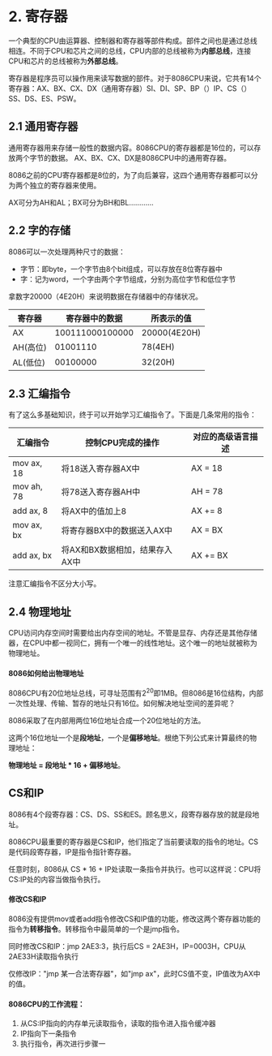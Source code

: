 # 2. 寄存器

一个典型的CPU由运算器、控制器和寄存器等部件构成。部件之间也是通过总线相连。不同于CPU和芯片之间的总线，CPU内部的总线被称为**内部总线**，连接CPU和芯片的总线被称为**外部总线**。

寄存器是程序员可以操作用来读写数据的部件。对于8086CPU来说，它共有14个寄存器：AX、BX、CX、DX（通用寄存器）SI、DI、SP、BP（）IP、CS（）SS、DS、ES、PSW。

## 2.1 通用寄存器

通用寄存器用来存储一般性的数据内容。8086CPU的寄存器都是16位的，可以存放两个字节的数据。 AX、BX、CX、DX是8086CPU中的通用寄存器。

8086之前的CPU寄存器都是8位的，为了向后兼容，这四个通用寄存器都可以分为两个独立的寄存器来使用。

AX可分为AH和AL；BX可分为BH和BL…………

## 2.2 字的存储

8086可以一次处理两种尺寸的数据：

- 字节：即byte，一个字节由8个bit组成，可以存放在8位寄存器中
- 字：记为word，一个字由两个字节组成，分别为高位字节和低位字节

拿数字20000（4E20H）来说明数据在存储器中的存储状况。

| 寄存器    | 寄存器中的数据         | 所表示的值        |
| ------ | --------------- | ------------ |
| AX     | 100111000100000 | 20000(4E20H) |
| AH(高位) | 01001110        | 78(4EH)      |
| AL(低位) | 00100000        | 32(20H)      |

## 2.3 汇编指令

有了这么多基础知识，终于可以开始学习汇编指令了。下面是几条常用的指令：

| 汇编指令       | 控制CPU完成的操作         | 对应的高级语言描述 |
| ---------- | ------------------ | --------- |
| mov ax, 18 | 将18送入寄存器AX中        | AX = 18   |
| mov ah, 78 | 将78送入寄存器AH中        | AH = 78   |
| add ax, 8  | 将AX中的值加上8          | AX += 8   |
| mov ax, bx | 将寄存器BX中的数据送入AX中    | AX = BX   |
| add ax, bx | 将AX和BX数据相加，结果存入AX中 | AX += BX  |

注意汇编指令不区分大小写。

## 2.4 物理地址

CPU访问内存空间时需要给出内存空间的地址。不管是显存、内存还是其他存储器，在CPU中都一视同仁，拥有一个唯一的线性地址。这个唯一的地址就被称为物理地址。

#### 8086如何给出物理地址

8086CPU有20位地址总线，可寻址范围有$2^{20}$即1MB。但8086是16位结构，内部一次性处理、传输、暂存的地址只有16位。如何解决地址空间的差异呢？

8086采取了在内部用两位16位地址合成一个20位地址的方法。

这两个16位地址一个是**段地址**，一个是**偏移地址**。根绝下列公式来计算最终的物理地址：

**物理地址 = 段地址 * 16 + 偏移地址**。

## CS和IP

8086有4个段寄存器：CS、DS、SS和ES。顾名思义，段寄存器存放的就是段地址。

8086CPU最重要的寄存器是CS和IP，他们指定了当前要读取的指令的地址。CS是代码段寄存器，IP是指令指针寄存器。

任意时刻，8086从 CS * 16 + IP处读取一条指令并执行。也可以这样说：CPU将CS:IP处的内容当做指令执行。

#### 修改CS和IP

8086没有提供mov或者add指令修改CS和IP值的功能，修改这两个寄存器功能的指令为**转移指令**。转移指令中最简单的一个是jmp指令。

同时修改CS和IP：jmp 2AE3:3，执行后CS = 2AE3H，IP=0003H，CPU从2AE33H读取指令执行

仅修改IP："jmp 某一合法寄存器"，如"jmp ax"，此时CS值不变，IP值改为AX中的值。

#### 8086CPU的工作流程：

1. 从CS:IP指向的内存单元读取指令，读取的指令进入指令缓冲器
2. IP指向下一条指令
3. 执行指令，再次进行步骤一